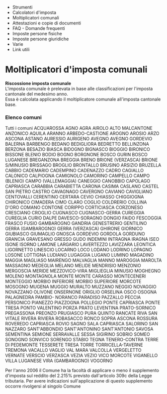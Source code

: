   * Strumenti
  * Calcolatori d'imposta
  * Moltiplicatori comunali
  * Attestazioni e copie di documenti
  * FAQ - Domande frequenti
  * Imposte persone fisiche
  * Imposte persone giuridiche
  * Varie
  * Link utili

#  Moltiplicatori d'imposta comunali

**Riscossione imposta comunale**  
L'imposta comunale è prelevata in base alle classificazioni per l'imposta
cantonale del medesimo anno.  
Essa è calcolata applicando il moltiplicatore comunale all'imposta cantonale
base.

### Elenco comuni

Tutti i comuni ACQUAROSSA AGNO AGRA AIROLO ALTO MALCANTONE ANZONICO AQUILA
ARANNO ARBEDO-CASTIONE AROGNO AROSIO ARZO ASCONA ASTANO AURESSIO AURIGENO
AVEGNO AVEGNO GORDEVIO BALERNA BARBENGO BEDANO BEDIGLIORA BEDRETTO BELLINZONA
BERZONA BESAZIO BIASCA BIDOGNO BIGNASCO BIOGGIO BIRONICO BISSONE BLENIO BODIO
BOGNO BORGNONE BOSCO GURIN BOSCO LUGANESE BREGANZONA BREGGIA BRENO BRIONE
(VERZASCA) BRIONE S/MINUSIO BRISSAGO BROGLIO BRONTALLO BRUSINO ARSIZIO
BRUZELLA CABBIO CADEMARIO CADEMPINO CADENAZZO CADRO CAGIALLO CALONICO
CALPIOGNA CAMIGNOLO CAMORINO CAMPELLO CAMPO (BLENIO) CAMPO (VALLEMAGGIA)
CANEGGIO CANOBBIO CAPOLAGO CAPRIASCA CARABBIA CARABIETTA CARONA CASIMA CASLANO
CASTEL SAN PIETRO CASTRO CAVAGNAGO CAVERGNO CAVIANO CAVIGLIANO CENTOVALLI
CERENTINO CERTARA CEVIO CHIASSO CHIGGIOGNA CHIRONICO CIMADERA CIMO CLARO
COGLIO COLDRERIO COLLINA D'ORO COMANO CONTONE CORIPPO CORTICIASCA CORZONESO
CRESCIANO CROGLIO CUGNASCO CUGNASCO-GERRA CUREGGIA CUREGLIA CURIO DALPE
DAVESCO-SORAGNO DONGIO FAIDO FESCOGGIA FRASCO FUSIO GAMBAROGNO GANDRIA
GENESTRERIO GENTILINO GERRA (GAMBAROGNO) GERRA (VERZASCA) GHIRONE GIORNICO
GIUBIASCO GIUMAGLIO GNOSCA GORDEVIO GORDOLA GORDUNO GRANCIA GRAVESANO GRESSO
GUDO INDEMINI INTRAGNA IRAGNA ISEO ISONE ISORNO LAMONE LARGARIO LAVERTEZZO
LAVIZZARA LEONTICA LIGORNETTO LINESCIO LOCARNO LOCO LODANO LODRINO LOPAGNO
LOSONE LOTTIGNA LUDIANO LUGAGGIA LUGANO LUMINO MAGADINO MAGGIA MAGLIASO
MAIRENGO MALVAGLIA MANNO MAROGGIA MAROLTA MASSAGNO MEDEGLIA MELANO MELIDE
MENDRISIO MENZONIO MERGOSCIA MERIDE MEZZOVICO-VIRA MIGLIEGLIA MINUSIO MOGHEGNO
MOLENO MONTAGNOLA MONTE MONTE CARASSO MONTECENERI MONTEGGIO MORBIO INFERIORE
MORBIO SUPERIORE MORCOTE MOSOGNO MUGENA MUGGIO MURALTO MUZZANO NEGGIO NOVAGGIO
NOVAZZANO OLIVONE ONSERNONE ORIGLIO ORSELINA OSCO OSOGNA PALAGNEDRA PAMBIO-
NORANCO PARADISO PAZZALLO PECCIA PERSONICO PIANEZZO PIAZZOGNA POLLEGIO PONTE
CAPRIASCA PONTE TRESA PONTO VALENTINO PORZA PRATO LEVENTINA PRATO-SORNICO
PREGASSONA PREONZO PRUGIASCO PURA QUINTO RANCATE RIVA SAN VITALE RIVERA
RIVIERA ROBASACCO RONCO SOPRA ASCONA ROSSURA ROVEREDO CAPRIASCA ROVIO SAGNO
SALA CAPRIASCA SALORINO SAN NAZZARO SANT'ABBONDIO SANT'ANTONINO SANT'ANTONIO
SAVOSA SEMENTINA SEMIONE SERRAVALLE SESSA SIGIRINO SOBRIO SOMEO SONOGNO
SONVICO SORENGO STABIO TEGNA TENERO-CONTRA TERRE DI PEDEMONTE TESSERETE TRESA
TORRE TORRICELLA-TAVERNE TREMONA VACALLO VAGLIO VAL MARA VALCOLLA VERGELETTO
VERNATE VERSCIO VERZASCA VEZIA VEZIO VICO MORCOTE VIGANELLO VILLA LUGANESE
VIRA (GAMBAROGNO) VOGORNO

Per l'anno 2006 il Comune ha la facoltà di applicare o meno il supplemento
d'imposta sul reddito del 2.215% previsto dall'articolo 309c della Legge
tributaria. Per avere indicazioni sull'applicazione di questo supplemento
occorre rivolgersi al singolo Comune

